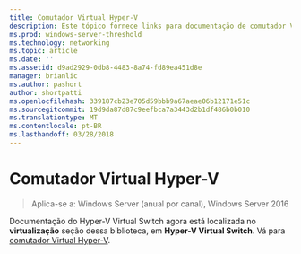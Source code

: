 ```yaml
---
title: Comutador Virtual Hyper-V
description: Este tópico fornece links para documentação de comutador Virtual Hyper-V para Windows Server 2016.
ms.prod: windows-server-threshold
ms.technology: networking
ms.topic: article
ms.date: ''
ms.assetid: d9ad2929-0db8-4483-8a74-fd89ea451d8e
manager: brianlic
ms.author: pashort
author: shortpatti
ms.openlocfilehash: 339187cb23e705d59bbb9a67aeae06b12171e51c
ms.sourcegitcommit: 19d9da87d87c9eefbca7a3443d2b1df486b0b010
ms.translationtype: MT
ms.contentlocale: pt-BR
ms.lasthandoff: 03/28/2018
---
```

# <a name="hyper-v-virtual-switch"></a>Comutador Virtual Hyper-V

>Aplica-se a: Windows Server (anual por canal), Windows Server 2016

Documentação do Hyper-V Virtual Switch agora está localizada no **virtualização** seção dessa biblioteca, em **Hyper-V Virtual Switch**. Vá para [comutador Virtual Hyper-V](https://docs.microsoft.com/windows-server/virtualization/hyper-v-virtual-switch/hyper-v-virtual-switch).